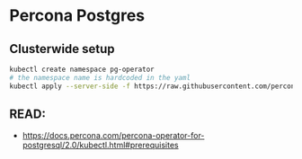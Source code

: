 # Percona Postgres

## Clusterwide setup
```sh
kubectl create namespace pg-operator
# the namespace name is hardcoded in the yaml
kubectl apply --server-side -f https://raw.githubusercontent.com/percona/percona-postgresql-operator/v2.6.0/deploy/cw-bundle.yaml -n pg-operator
```

## READ:
- https://docs.percona.com/percona-operator-for-postgresql/2.0/kubectl.html#prerequisites